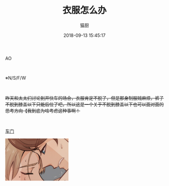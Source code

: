 ﻿---
layout: post
title: 衣服怎么办
date: 2018-09-13 15:45:17
updated: 2019-02-02 15:10:55
comments: true
categories: [Photo]
tags: [AO, obikin, anakin skywalker, obi-wan kenobi]
author: "猫厨"
description: ""
toc: true
---

<p>AO</p> 
<p>&nbsp;<br /></p> 
<p>※N/S/F/W</p> 
<p>&nbsp;<br /></p> 
<p><span style="text-decoration:line-through;"  >昨天和太太们讨论到开快车的场合，衣服肯定不脱了，但是那身制服贼麻烦，裤子不脱到膝盖以下只能后位了吧，所以这是一个关于不脱到膝盖以下也可以面对面的思考方向【我到底为啥考虑这种事啊！</span></p> 
<p>&nbsp;<br /></p> 
<p><a rel="nofollow" href="https://images-wixmp-ed30a86b8c4ca887773594c2.wixmp.com/intermediary/f/d97cf4c4-1f95-4c79-9e66-10b31d5fac97/dcyorrb-bd29a1aa-9bea-44c7-83b0-6d6688c1f5fa.jpg" target="_blank"  >车门</a></p>

![](https://raw.githubusercontent.com/alicewish/meowchain247/master/img_cVZNdzJtQk9JV2ZiRUxFR05EVng3dGNpTnF3bzRFQW5GZTZsYWNaQ3RmTDVvWnJEOXRELzJRPT0.png)